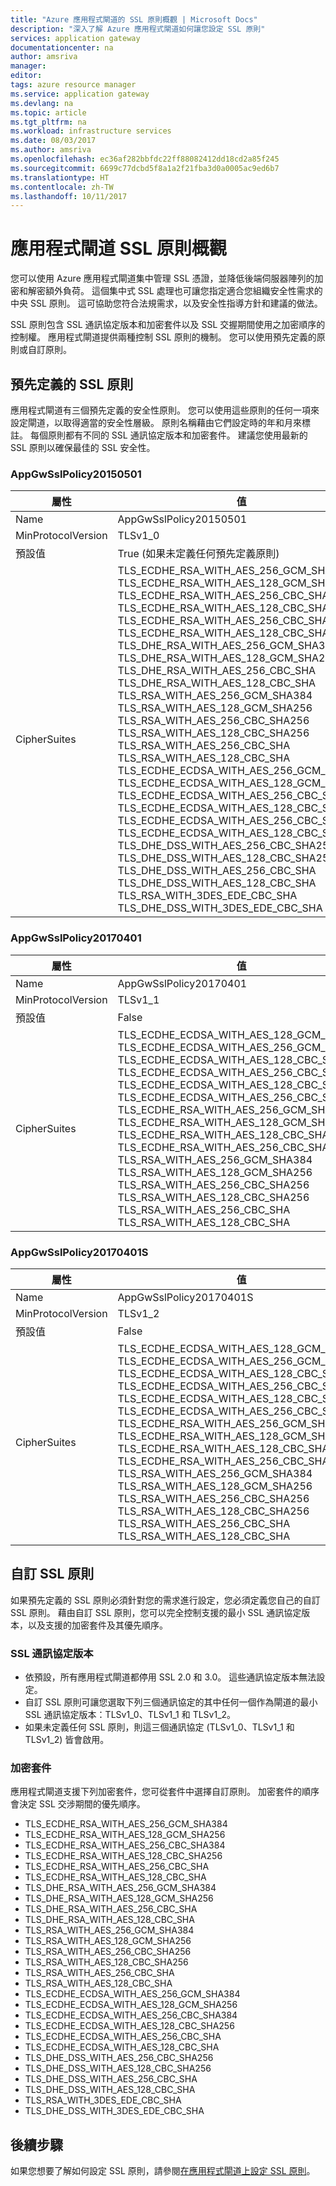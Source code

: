 ```yaml
---
title: "Azure 應用程式閘道的 SSL 原則概觀 | Microsoft Docs"
description: "深入了解 Azure 應用程式閘道如何讓您設定 SSL 原則"
services: application gateway
documentationcenter: na
author: amsriva
manager: 
editor: 
tags: azure resource manager
ms.service: application gateway
ms.devlang: na
ms.topic: article
ms.tgt_pltfrm: na
ms.workload: infrastructure services
ms.date: 08/03/2017
ms.author: amsriva
ms.openlocfilehash: ec36af282bbfdc22ff88082412dd18cd2a85f245
ms.sourcegitcommit: 6699c77dcbd5f8a1a2f21fba3d0a0005ac9ed6b7
ms.translationtype: HT
ms.contentlocale: zh-TW
ms.lasthandoff: 10/11/2017
---
```

# <a name="application-gateway-ssl-policy-overview"></a>應用程式閘道 SSL 原則概觀

您可以使用 Azure 應用程式閘道集中管理 SSL 憑證，並降低後端伺服器陣列的加密和解密額外負荷。 這個集中式 SSL 處理也可讓您指定適合您組織安全性需求的中央 SSL 原則。 這可協助您符合法規需求，以及安全性指導方針和建議的做法。

SSL 原則包含 SSL 通訊協定版本和加密套件以及 SSL 交握期間使用之加密順序的控制權。 應用程式閘道提供兩種控制 SSL 原則的機制。 您可以使用預先定義的原則或自訂原則。

## <a name="predefined-ssl-policy"></a>預先定義的 SSL 原則

應用程式閘道有三個預先定義的安全性原則。 您可以使用這些原則的任何一項來設定閘道，以取得適當的安全性層級。 原則名稱藉由它們設定時的年和月來標註。 每個原則都有不同的 SSL 通訊協定版本和加密套件。 建議您使用最新的 SSL 原則以確保最佳的 SSL 安全性。

### <a name="appgwsslpolicy20150501"></a>AppGwSslPolicy20150501

|屬性  |值  |
|---|---|
|Name     | AppGwSslPolicy20150501        |
|MinProtocolVersion     | TLSv1_0        |
|預設值| True (如果未定義任何預先定義原則) |
|CipherSuites     |TLS_ECDHE_RSA_WITH_AES_256_GCM_SHA384<br>TLS_ECDHE_RSA_WITH_AES_128_GCM_SHA256<br>TLS_ECDHE_RSA_WITH_AES_256_CBC_SHA384<br>TLS_ECDHE_RSA_WITH_AES_128_CBC_SHA256<br>TLS_ECDHE_RSA_WITH_AES_256_CBC_SHA<br>TLS_ECDHE_RSA_WITH_AES_128_CBC_SHA<br>TLS_DHE_RSA_WITH_AES_256_GCM_SHA384<br>TLS_DHE_RSA_WITH_AES_128_GCM_SHA256<br>TLS_DHE_RSA_WITH_AES_256_CBC_SHA<br>TLS_DHE_RSA_WITH_AES_128_CBC_SHA<br>TLS_RSA_WITH_AES_256_GCM_SHA384<br>TLS_RSA_WITH_AES_128_GCM_SHA256<br>TLS_RSA_WITH_AES_256_CBC_SHA256<br>TLS_RSA_WITH_AES_128_CBC_SHA256<br>TLS_RSA_WITH_AES_256_CBC_SHA<br>TLS_RSA_WITH_AES_128_CBC_SHA<br>TLS_ECDHE_ECDSA_WITH_AES_256_GCM_SHA384<br>TLS_ECDHE_ECDSA_WITH_AES_128_GCM_SHA256<br>TLS_ECDHE_ECDSA_WITH_AES_256_CBC_SHA384<br>TLS_ECDHE_ECDSA_WITH_AES_128_CBC_SHA256<br>TLS_ECDHE_ECDSA_WITH_AES_256_CBC_SHA<br>TLS_ECDHE_ECDSA_WITH_AES_128_CBC_SHA<br>TLS_DHE_DSS_WITH_AES_256_CBC_SHA256<br>TLS_DHE_DSS_WITH_AES_128_CBC_SHA256<br>TLS_DHE_DSS_WITH_AES_256_CBC_SHA<br>TLS_DHE_DSS_WITH_AES_128_CBC_SHA<br>TLS_RSA_WITH_3DES_EDE_CBC_SHA<br>TLS_DHE_DSS_WITH_3DES_EDE_CBC_SHA |
  
  ### <a name="appgwsslpolicy20170401"></a>AppGwSslPolicy20170401
  
|屬性  |值  |
|   ---      |  ---       |
|Name     | AppGwSslPolicy20170401        |
|MinProtocolVersion     | TLSv1_1        |
|預設值| False |
|CipherSuites     |TLS_ECDHE_ECDSA_WITH_AES_128_GCM_SHA256<br>TLS_ECDHE_ECDSA_WITH_AES_256_GCM_SHA384<br>TLS_ECDHE_ECDSA_WITH_AES_128_CBC_SHA<br>TLS_ECDHE_ECDSA_WITH_AES_256_CBC_SHA<br>TLS_ECDHE_ECDSA_WITH_AES_128_CBC_SHA256<br>TLS_ECDHE_ECDSA_WITH_AES_256_CBC_SHA384<br>TLS_ECDHE_RSA_WITH_AES_256_GCM_SHA384<br>TLS_ECDHE_RSA_WITH_AES_128_GCM_SHA256<br>TLS_ECDHE_RSA_WITH_AES_128_CBC_SHA<br>TLS_ECDHE_RSA_WITH_AES_256_CBC_SHA<br>TLS_RSA_WITH_AES_256_GCM_SHA384<br>TLS_RSA_WITH_AES_128_GCM_SHA256<br>TLS_RSA_WITH_AES_256_CBC_SHA256<br>TLS_RSA_WITH_AES_128_CBC_SHA256<br>TLS_RSA_WITH_AES_256_CBC_SHA<br>TLS_RSA_WITH_AES_128_CBC_SHA |
  
### <a name="appgwsslpolicy20170401s"></a>AppGwSslPolicy20170401S

|屬性  |值  |
|---|---|
|Name     | AppGwSslPolicy20170401S        |
|MinProtocolVersion     | TLSv1_2        |
|預設值| False |
|CipherSuites     |TLS_ECDHE_ECDSA_WITH_AES_128_GCM_SHA256 <br>    TLS_ECDHE_ECDSA_WITH_AES_256_GCM_SHA384 <br>    TLS_ECDHE_ECDSA_WITH_AES_128_CBC_SHA <br>TLS_ECDHE_ECDSA_WITH_AES_256_CBC_SHA <br>TLS_ECDHE_ECDSA_WITH_AES_128_CBC_SHA256<br>TLS_ECDHE_ECDSA_WITH_AES_256_CBC_SHA384<br>TLS_ECDHE_RSA_WITH_AES_256_GCM_SHA384<br>TLS_ECDHE_RSA_WITH_AES_128_GCM_SHA256<br>TLS_ECDHE_RSA_WITH_AES_128_CBC_SHA<br>TLS_ECDHE_RSA_WITH_AES_256_CBC_SHA<br>TLS_RSA_WITH_AES_256_GCM_SHA384<br>TLS_RSA_WITH_AES_128_GCM_SHA256<br>TLS_RSA_WITH_AES_256_CBC_SHA256<br>TLS_RSA_WITH_AES_128_CBC_SHA256<br>TLS_RSA_WITH_AES_256_CBC_SHA<br>TLS_RSA_WITH_AES_128_CBC_SHA<br> |

## <a name="custom-ssl-policy"></a>自訂 SSL 原則

如果預先定義的 SSL 原則必須針對您的需求進行設定，您必須定義您自己的自訂 SSL 原則。 藉由自訂 SSL 原則，您可以完全控制支援的最小 SSL 通訊協定版本，以及支援的加密套件及其優先順序。
 
### <a name="ssl-protocol-versions"></a>SSL 通訊協定版本

* 依預設，所有應用程式閘道都停用 SSL 2.0 和 3.0。 這些通訊協定版本無法設定。
* 自訂 SSL 原則可讓您選取下列三個通訊協定的其中任何一個作為閘道的最小 SSL 通訊協定版本：TLSv1_0、TLSv1_1 和 TLSv1_2。
* 如果未定義任何 SSL 原則，則這三個通訊協定 (TLSv1_0、TLSv1_1 和 TLSv1_2) 皆會啟用。

### <a name="cipher-suites"></a>加密套件

應用程式閘道支援下列加密套件，您可從套件中選擇自訂原則。 加密套件的順序會決定 SSL 交涉期間的優先順序。


- TLS_ECDHE_RSA_WITH_AES_256_GCM_SHA384
- TLS_ECDHE_RSA_WITH_AES_128_GCM_SHA256
- TLS_ECDHE_RSA_WITH_AES_256_CBC_SHA384
- TLS_ECDHE_RSA_WITH_AES_128_CBC_SHA256
- TLS_ECDHE_RSA_WITH_AES_256_CBC_SHA
- TLS_ECDHE_RSA_WITH_AES_128_CBC_SHA
- TLS_DHE_RSA_WITH_AES_256_GCM_SHA384
- TLS_DHE_RSA_WITH_AES_128_GCM_SHA256
- TLS_DHE_RSA_WITH_AES_256_CBC_SHA
- TLS_DHE_RSA_WITH_AES_128_CBC_SHA
- TLS_RSA_WITH_AES_256_GCM_SHA384
- TLS_RSA_WITH_AES_128_GCM_SHA256
- TLS_RSA_WITH_AES_256_CBC_SHA256
- TLS_RSA_WITH_AES_128_CBC_SHA256
- TLS_RSA_WITH_AES_256_CBC_SHA
- TLS_RSA_WITH_AES_128_CBC_SHA
- TLS_ECDHE_ECDSA_WITH_AES_256_GCM_SHA384
- TLS_ECDHE_ECDSA_WITH_AES_128_GCM_SHA256
- TLS_ECDHE_ECDSA_WITH_AES_256_CBC_SHA384
- TLS_ECDHE_ECDSA_WITH_AES_128_CBC_SHA256
- TLS_ECDHE_ECDSA_WITH_AES_256_CBC_SHA
- TLS_ECDHE_ECDSA_WITH_AES_128_CBC_SHA
- TLS_DHE_DSS_WITH_AES_256_CBC_SHA256
- TLS_DHE_DSS_WITH_AES_128_CBC_SHA256
- TLS_DHE_DSS_WITH_AES_256_CBC_SHA
- TLS_DHE_DSS_WITH_AES_128_CBC_SHA
- TLS_RSA_WITH_3DES_EDE_CBC_SHA
- TLS_DHE_DSS_WITH_3DES_EDE_CBC_SHA

## <a name="next-steps"></a>後續步驟

如果您想要了解如何設定 SSL 原則，請參閱[在應用程式閘道上設定 SSL 原則](application-gateway-configure-ssl-policy-powershell.md)。

